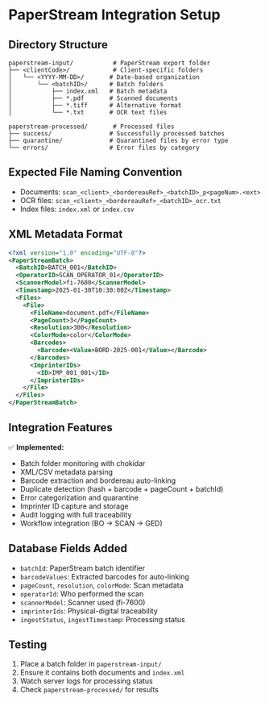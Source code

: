 # PaperStream Integration Setup

## Directory Structure

```
paperstream-input/           # PaperStream export folder
├── <clientCode>/            # Client-specific folders
│   └── <YYYY-MM-DD>/       # Date-based organization
│       └── <batchID>/      # Batch folders
│           ├── index.xml   # Batch metadata
│           ├── *.pdf       # Scanned documents
│           ├── *.tiff      # Alternative format
│           └── *.txt       # OCR text files

paperstream-processed/       # Processed files
├── success/                # Successfully processed batches
├── quarantine/             # Quarantined files by error type
└── errors/                 # Error files by category
```

## Expected File Naming Convention

- Documents: `scan_<client>_<bordereauRef>_<batchID>_p<pageNum>.<ext>`
- OCR files: `scan_<client>_<bordereauRef>_<batchID>_ocr.txt`
- Index files: `index.xml` or `index.csv`

## XML Metadata Format

```xml
<?xml version="1.0" encoding="UTF-8"?>
<PaperStreamBatch>
  <BatchID>BATCH_001</BatchID>
  <OperatorID>SCAN_OPERATOR_01</OperatorID>
  <ScannerModel>fi-7600</ScannerModel>
  <Timestamp>2025-01-30T10:30:00Z</Timestamp>
  <Files>
    <File>
      <FileName>document.pdf</FileName>
      <PageCount>3</PageCount>
      <Resolution>300</Resolution>
      <ColorMode>color</ColorMode>
      <Barcodes>
        <Barcode><Value>BORD-2025-001</Value></Barcode>
      </Barcodes>
      <ImprinterIDs>
        <ID>IMP_001_001</ID>
      </ImprinterIDs>
    </File>
  </Files>
</PaperStreamBatch>
```

## Integration Features

✅ **Implemented:**
- Batch folder monitoring with chokidar
- XML/CSV metadata parsing
- Barcode extraction and bordereau auto-linking
- Duplicate detection (hash + barcode + pageCount + batchId)
- Error categorization and quarantine
- Imprinter ID capture and storage
- Audit logging with full traceability
- Workflow integration (BO → SCAN → GED)

## Database Fields Added

- `batchId`: PaperStream batch identifier
- `barcodeValues`: Extracted barcodes for auto-linking
- `pageCount`, `resolution`, `colorMode`: Scan metadata
- `operatorId`: Who performed the scan
- `scannerModel`: Scanner used (fi-7600)
- `imprinterIds`: Physical-digital traceability
- `ingestStatus`, `ingestTimestamp`: Processing status

## Testing

1. Place a batch folder in `paperstream-input/`
2. Ensure it contains both documents and `index.xml`
3. Watch server logs for processing status
4. Check `paperstream-processed/` for results
